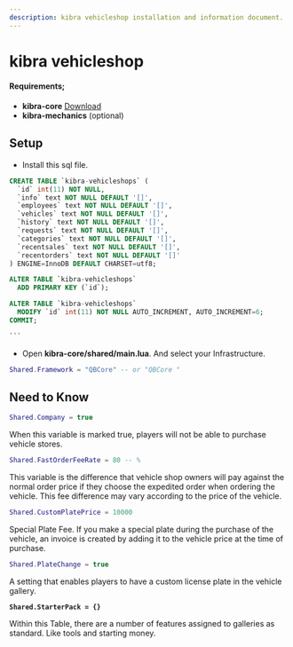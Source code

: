```yaml
---
description: kibra vehicleshop installation and information document.
---
```


# kibra vehicleshop

#### Requirements;

* **kibra-core** [Download](https://github.com/kibradev/kibra-core)
* **kibra-mechanics** (optional)

## Setup

* Install this sql file.

````sql
CREATE TABLE `kibra-vehicleshops` (
  `id` int(11) NOT NULL,
  `info` text NOT NULL DEFAULT '[]',
  `employees` text NOT NULL DEFAULT '[]',
  `vehicles` text NOT NULL DEFAULT '[]',
  `history` text NOT NULL DEFAULT '[]',
  `requests` text NOT NULL DEFAULT '[]',
  `categories` text NOT NULL DEFAULT '[]',
  `recentsales` text NOT NULL DEFAULT '[]',
  `recentorders` text NOT NULL DEFAULT '[]'
) ENGINE=InnoDB DEFAULT CHARSET=utf8;

ALTER TABLE `kibra-vehicleshops`
  ADD PRIMARY KEY (`id`);

ALTER TABLE `kibra-vehicleshops`
  MODIFY `id` int(11) NOT NULL AUTO_INCREMENT, AUTO_INCREMENT=6;
COMMIT;

```
````

* Open **kibra-core/shared/main.lua**. And select your Infrastructure.

```lua
Shared.Framework = "QBCore" -- or "QBCore "
```

## Need to Know

```lua
Shared.Company = true 
```

When this variable is marked true, players will not be able to purchase vehicle stores.

```lua
Shared.FastOrderFeeRate = 80 -- %
```

This variable is the difference that vehicle shop owners will pay against the normal order price if they choose the expedited order when ordering the vehicle. This fee difference may vary according to the price of the vehicle.

```lua
Shared.CustomPlatePrice = 10000
```

Special Plate Fee. If you make a special plate during the purchase of the vehicle, an invoice is created by adding it to the vehicle price at the time of purchase.

```lua
Shared.PlateChange = true 
```

A setting that enables players to have a custom license plate in the vehicle gallery.

<pre class="language-lua"><code class="lang-lua"><strong>Shared.StarterPack = {}
</strong></code></pre>

Within this Table, there are a number of features assigned to galleries as standard. Like tools and starting money.

